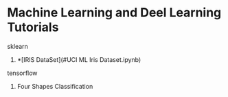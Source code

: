 # Machine Learning and Deel Learning Tutorials

sklearn
1. *[IRIS DataSet](#UCI ML Iris Dataset.ipynb)

tensorflow
1. Four Shapes Classification
